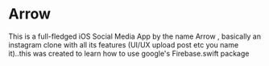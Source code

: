 # Arrow
This is a full-fledged iOS Social Media App by the name Arrow , basically an instagram clone with all its features (UI/UX upload post etc you name it)..this was created  to learn how to use google's Firebase.swift package
